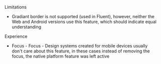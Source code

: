 Limitations

- Gradiant border is not supported (used in Fluent), however, neither the Web and Android versions use this feature, which should indicate equal understanding

Experience

- Focus - Focus - Design systems created for mobile devices usually don't care about this feature, in these cases instead of removing the focus, the native platform feature was left active